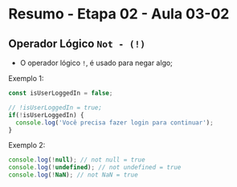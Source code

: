 # Resumo - Etapa 02 - Aula 03-02

## Operador Lógico ``Not - (!)``

- O operador lógico ``!``, é usado para negar algo;

Exemplo 1:

~~~javascript
const isUserLoggedIn = false;

// !isUserLoggedIn = true;
if(!isUserLoggedIn) {
  console.log('Você precisa fazer login para continuar');
}
~~~

Exemplo 2:

~~~javascript
console.log(!null); // not null = true
console.log(!undefined); // not undefined = true
console.log(!NaN); // not NaN = true
~~~